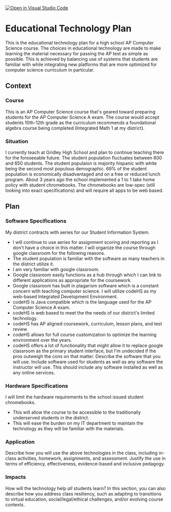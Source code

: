 [![Open in Visual Studio Code](https://classroom.github.com/assets/open-in-vscode-f059dc9a6f8d3a56e377f745f24479a46679e63a5d9fe6f495e02850cd0d8118.svg)](https://classroom.github.com/online_ide?assignment_repo_id=6279645&assignment_repo_type=AssignmentRepo)
# Educational Technology Plan

This is the educational technology plan for a high school AP Computer Science course. 
The choices in educational technology are made to make learning the material necessary for passing the AP test as simple as possible. 
This is achieved by balancing use of systems that students are familiar with while integrating new platforms that are more optimized for computer science curriculum in particular. 

## Context

### Course

This is an AP Computer Science course that's geared toward preparing students for the AP Computer Science A exam. 
The course would accept students 10th-12th grade as the curriculum recommends a foundational algebra course being completed (Integrated Math 1 at my district). 

### Situation

I currently teach at Gridley High School and plan to continue teaching there for the foreseeable future. 
The student population fluctuates between 600 and 650 students. 
The student populaion is majority hispanic with white being the second most populous demographic. 
69% of the student population is economically disadvantaged and on a free or reduced lunch program.
About 3 years ago the school implemented a 1 to 1 take home policy with student chromebooks. 
The chromebooks are low-spec (still looking into exact specifications) and will require all apps to be web based. 

## Plan

### Software Specifications

My district contracts with aeries for our Student Information System. 
- I will continue to use aeries for assignment scoring and reporting as I don't have a choice in this matter. 
I will organize the course through google classroom for the following reasons. 
- The student population is familiar with the software as many teachers in the district utilize it. 
- I am very familiar with google classroom. 
- Google classroom easily functions as a hub through which I can link to different applications as appropriate for the coursework. 
- Google classroom has built in plagarism software which is a constant concern with teaching computer science. 
I will utilize codeHS as my web-based Integrated Development Environment. 
- codeHS is Java compatible which is the language used for the AP Computer Science A exam. 
- codeHS is web based to meet the the needs of our district's limited technology. 
- codeHS has AP aligned coursework, curriculum, lesson plans, and test review. 
- codeHS allows for full course customization to optimize the learning environment over the years. 
- codeHS offers a lot of functionality that might allow it to replace google classroom as the primary student interface, but I'm undecided if the pros outweigh the cons on that matter. 
Describe the software that you will use. Include software used for students as
well as any software the instructor will use. This should include any software
installed as well as any online services.

### Hardware Specifications

I will limit the hardware requirements to the school issued student chromebooks. 
- This will allow the course to be accessible to the traditionally underserved students in the district. 
- This will ease the burden on my IT department to maintain the technology as they will be familiar with the materials. 

### Application

Describe how you will use the above technologies in the class, including
in-class activities, homework, assignments, and assessment. Justify the use
in terms of efficiency, effectiveness, evidence-based and inclusive pedagogy.

### Impacts

How will the technology help *all* students learn? In this section, you can also
describe how you address class resiliency, such as adapting to
transitions to virtual education, social/legal/ethical challenges,  and/or
evolving course contexts.
